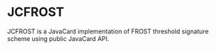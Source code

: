 # JCFROST

JCFROST is a JavaCard implementation of FROST threshold signature scheme using public JavaCard API.
